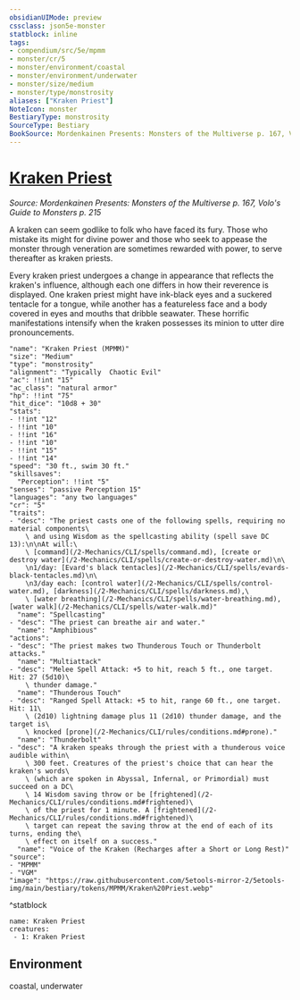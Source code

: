 ```yaml
---
obsidianUIMode: preview
cssclass: json5e-monster
statblock: inline
tags:
- compendium/src/5e/mpmm
- monster/cr/5
- monster/environment/coastal
- monster/environment/underwater
- monster/size/medium
- monster/type/monstrosity
aliases: ["Kraken Priest"]
NoteIcon: monster
BestiaryType: monstrosity
SourceType: Bestiary
BookSource: Mordenkainen Presents: Monsters of the Multiverse p. 167, Volo's Guide to Monsters p. 215
---
```

# [Kraken Priest](2-Mechanics/CLI/bestiary/monstrosity/kraken-priest-mpmm.md)
*Source: Mordenkainen Presents: Monsters of the Multiverse p. 167, Volo's Guide to Monsters p. 215*  

A kraken can seem godlike to folk who have faced its fury. Those who mistake its might for divine power and those who seek to appease the monster through veneration are sometimes rewarded with power, to serve thereafter as kraken priests.

Every kraken priest undergoes a change in appearance that reflects the kraken's influence, although each one differs in how their reverence is displayed. One kraken priest might have ink-black eyes and a suckered tentacle for a tongue, while another has a featureless face and a body covered in eyes and mouths that dribble seawater. These horrific manifestations intensify when the kraken possesses its minion to utter dire pronouncements.

```statblock
"name": "Kraken Priest (MPMM)"
"size": "Medium"
"type": "monstrosity"
"alignment": "Typically  Chaotic Evil"
"ac": !!int "15"
"ac_class": "natural armor"
"hp": !!int "75"
"hit_dice": "10d8 + 30"
"stats":
- !!int "12"
- !!int "10"
- !!int "16"
- !!int "10"
- !!int "15"
- !!int "14"
"speed": "30 ft., swim 30 ft."
"skillsaves":
  "Perception": !!int "5"
"senses": "passive Perception 15"
"languages": "any two languages"
"cr": "5"
"traits":
- "desc": "The priest casts one of the following spells, requiring no material components\
    \ and using Wisdom as the spellcasting ability (spell save DC 13):\n\nAt will:\
    \ [command](/2-Mechanics/CLI/spells/command.md), [create or destroy water](/2-Mechanics/CLI/spells/create-or-destroy-water.md)\n\
    \n1/day: [Evard's black tentacles](/2-Mechanics/CLI/spells/evards-black-tentacles.md)\n\
    \n3/day each: [control water](/2-Mechanics/CLI/spells/control-water.md), [darkness](/2-Mechanics/CLI/spells/darkness.md),\
    \ [water breathing](/2-Mechanics/CLI/spells/water-breathing.md), [water walk](/2-Mechanics/CLI/spells/water-walk.md)"
  "name": "Spellcasting"
- "desc": "The priest can breathe air and water."
  "name": "Amphibious"
"actions":
- "desc": "The priest makes two Thunderous Touch or Thunderbolt attacks."
  "name": "Multiattack"
- "desc": "Melee Spell Attack: +5 to hit, reach 5 ft., one target. Hit: 27 (5d10)\
    \ thunder damage."
  "name": "Thunderous Touch"
- "desc": "Ranged Spell Attack: +5 to hit, range 60 ft., one target. Hit: 11\
    \ (2d10) lightning damage plus 11 (2d10) thunder damage, and the target is\
    \ knocked [prone](/2-Mechanics/CLI/rules/conditions.md#prone)."
  "name": "Thunderbolt"
- "desc": "A kraken speaks through the priest with a thunderous voice audible within\
    \ 300 feet. Creatures of the priest's choice that can hear the kraken's words\
    \ (which are spoken in Abyssal, Infernal, or Primordial) must succeed on a DC\
    \ 14 Wisdom saving throw or be [frightened](/2-Mechanics/CLI/rules/conditions.md#frightened)\
    \ of the priest for 1 minute. A [frightened](/2-Mechanics/CLI/rules/conditions.md#frightened)\
    \ target can repeat the saving throw at the end of each of its turns, ending the\
    \ effect on itself on a success."
  "name": "Voice of the Kraken (Recharges after a Short or Long Rest)"
"source":
- "MPMM"
- "VGM"
"image": "https://raw.githubusercontent.com/5etools-mirror-2/5etools-img/main/bestiary/tokens/MPMM/Kraken%20Priest.webp"
```
^statblock

```encounter-table
name: Kraken Priest
creatures:
 - 1: Kraken Priest
```

## Environment

coastal, underwater